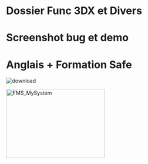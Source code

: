 # Dossier Func 3DX et Divers

# Screenshot bug et demo

# Anglais + Formation Safe


![download](https://github.com/user-attachments/assets/8a171ad6-8b20-43b0-994b-245d367cac6b)



<img width="268" height="188" alt="FMS_MySystem" src="https://github.com/user-attachments/assets/15f117cd-2860-4b2c-963f-25bc3e6754ad" />
